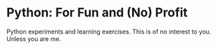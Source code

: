 # Python: For Fun and (No) Profit

Python experiments and learning exercises. This is of no interest to you. Unless you are me.
